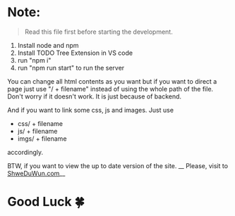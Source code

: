 # Note:
> Read this file first before starting the development.

1. Install node and npm
2. Install TODO Tree Extension in VS code
3. run "npm i"
4. run "npm run start" to run the server

You can change all html contents as you want but if you want to direct a page just use "/ + filename" instead of using the whole path of the file. Don't worry if it doesn't work. It is just because of backend. 

And if you want to link some css, js and images. Just use

- css/ + filename 
- js/ + filename
- imgs/ + filename

accordingly.

BTW, if you want to view the up to date version of the site. __ Please, visit to [ShweDuWun.com](https://mom-website-git-main-aung-myat-min.vercel.app/store)__

# Good Luck 🍀